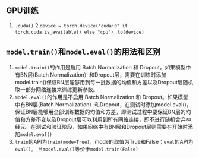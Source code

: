 ## GPU训练
1. `.cuda()`
2.`device = torch.device("cuda:0" if torch.cuda.is_available() else "cpu")`
	`.to(device)`


## `model.train()`和`model.eval()`的用法和区别
1. `model.train()`的作用是启用 Batch Normalization 和 Dropout。如果模型中有BN层(Batch Normalization）和Dropout层，需要在训练时添加model.train()保证BN层能够用到每一批数据的均值和方差以及Dropout层随机取一部分网络连接来训练更新参数。
2. `model.eval()`的作用是不启用 Batch Normalization 和 Dropout。如果模型中有BN层(Batch Normalization）和Dropout，在测试时添加model.eval()，保证BN层能够用全部训练数据的均值和方差，即测试过程中要保证BN层的均值和方差不变以及Dropout层可以利用到所有网络连接，即不进行随机舍弃神经元。在测试和验证阶段，如果网络中有BN层和Dropout层则需要在开始时添加`model.eval()`
3. `train`的API为`train(mode=True)`，mode的取值为True和False；`eval`的API为`eval()`。
	且`model.eval()`等价于`model.train(False)`